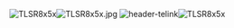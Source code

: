 ![TLSR8x5x]({{site.baseurl}}//TLSR8x5x.jpg)![TLSR8x5x.jpg]({{site.baseurl}}/TLSR8x5x.jpg)
![header-telink]({{site.baseurl}}/header-telink.jpg)![TLSR8x5x]({{site.baseurl}}//TLSR8x5x.jpg)
